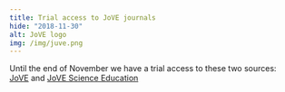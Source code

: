 ```yaml
---
title: Trial access to JoVE journals
hide: "2018-11-30"
alt: JoVE logo
img: /img/juve.png
---
```


Until the end of November we have a trial access to these two sources:
[JoVE](https://pez.cuni.cz/prehled/zdroj.php?lang=en&&id=852) and [JoVE Science
Education](https://pez.cuni.cz/prehled/zdroj.php?lang=en&&id=786)
